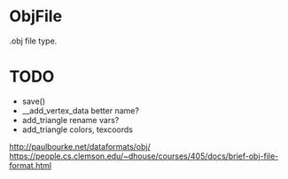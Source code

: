 # ObjFile
.obj file type.

# TODO
- save()
- __add_vertex_data better name?
- add_triangle rename vars?
- add_triangle colors, texcoords

http://paulbourke.net/dataformats/obj/
https://people.cs.clemson.edu/~dhouse/courses/405/docs/brief-obj-file-format.html